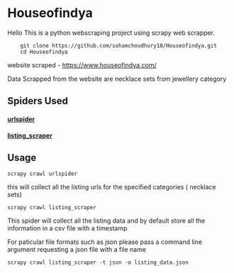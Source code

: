 # Houseofindya

Hello This is a python webscraping project using scrapy web scrapper.

        git clone https://github.com/sohamchoudhury18/Houseofindya.git
        cd Houseofindya

website scraped - https://www.houseofindya.com/ 

Data Scrapped from the website are necklace sets from jewellery category 

## Spiders Used
#### [urlspider](https://github.com/sohamchoudhury18/Houseofindya/blob/master/houseofindya/houseofindya/spiders/urlspider.py)
#### [listing_scraper](https://github.com/sohamchoudhury18/Houseofindya/blob/master/houseofindya/houseofindya/spiders/listing_loader.py)

## Usage 
    scrapy crawl urlspider
this will collect all the listing urls for the specified categories ( necklace sets)

    scrapy crawl listing_scraper 
This spider will collect all the listing data and by default store all the information in a csv file with a timestamp 

For paticular file formats such as json please pass a command line argument requesting a json file with a file name

    scrapy crawl listing_scraper -t json -o listing_data.json

